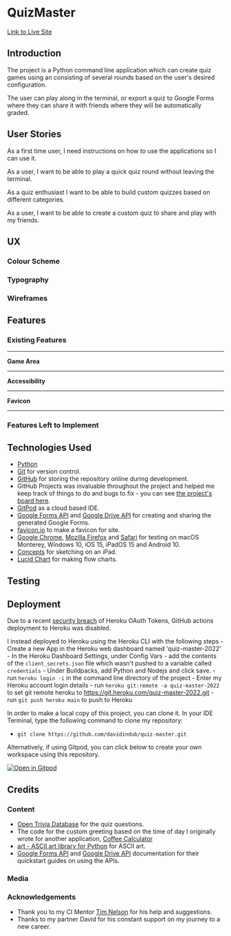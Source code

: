 
# QuizMaster


[Link to Live Site](https://www.)


## Introduction

The project is a Python command line application which can create quiz games using an consisting of several rounds based on the user's desired configuration.

The user can play along in the terminal, or export a quiz to Google Forms where they can share it with friends where they will be automatically graded.


## User Stories

As a first time user, I need instructions on how to use the applications so I can use it.

As a user, I want to be able to play a quick quiz round without leaving the terminal.

As a quiz enthusiast I want to be able to build custom quizzes based on different categories.

As a user, I want to be able to create a custom quiz to share and play with my friends.


## UX  


### Colour Scheme
 

### Typography


### Wireframes


## Features 

### Existing Features

***

__Game Area__

***

__Accessibility__

***

__Favicon__


***

### Features Left to Implement


## Technologies Used

- [Python](https://www.python.org/)
- [Git](https://git-scm.com/) for version control.
- [GitHub](https://github.com/) for storing the repository online during development.
- GitHub Projects was invaluable throughout the project and helped me keep track of things to do and bugs to fix - you can see [the project's board here](https://github.com/users/davidindub/projects/2).
- [GitPod](https://gitpod.io/) as a cloud based IDE.
- [Google Forms API](https://developers.google.com/forms) and [Google Drive API](https://developers.google.com/drive) for creating and sharing the generated Google Forms.
- [favicon.io](https://favicon.io/favicon-generator/) to make a favicon for site.
- [Google Chrome](https://www.google.com/intl/en_ie/chrome/), [Mozilla Firefox](https://www.mozilla.org/en-US/firefox/new/) and [Safari](https://www.apple.com/safari/) for testing on macOS Monterey, Windows 10, iOS 15, iPadOS 15 and Android 10.
- [Concepts](https://concepts.app/en/) for sketching on an iPad.
- [Lucid Chart](https://lucid.app/) for making flow charts.

## Testing 


## Deployment

Due to a recent [security breach](https://status.heroku.com/incidents/2413) of Heroku OAuth Tokens, GitHub actions deployment to Heroku was disabled.

I instead deployed to Heroku using the Heroku CLI with the following steps
    - Create a new App in the Heroku web dashboard named 'quiz-master-2022'
    - In the Heroku Dashboard Settings, under Config Vars - add the contents of the `client_secrets.json` file which wasn't pushed to a variable called `credentials`
    - Under Buildpacks, add Python and Nodejs and click save.
    - run `heroku login -i` in the command line directory of the project
    - Enter my Heroku account login details
    - run `heroku git:remote -a quiz-master-2022` to set git remote heroku to https://git.heroku.com/quiz-master-2022.git
    - run `git push heroku main` to push to Heroku


In order to make a local copy of this project, you can clone it. In your IDE Terminal, type the following command to clone my repository:

- `git clone https://github.com/davidindub/quiz-master.git`

Alternatively, if using Gitpod, you can click below to create your own workspace using this repository.

[![Open in Gitpod](https://gitpod.io/button/open-in-gitpod.svg)](https://gitpod.io/#https://github.com/davidindub/quiz-master)


## Credits 

### Content 

- [Open Trivia Database](https://opentdb.com/) for the quiz questions.
- The code for the custom greeting based on the time of day I originally wrote for another application, [Coffee Calculator](https://github.com/davidindub/coffee-calculator/blob/main/greeting.py)
- [art - ASCII art library for Python](https://github.com/sepandhaghighi/art) for ASCII art.
- [Google Forms API](https://developers.google.com/forms) and [Google Drive API](https://developers.google.com/drive) documentation for their quickstart guides on using the APIs.


### Media


### Acknowledgements

- Thank you to my CI Mentor [Tim Nelson](https://github.com/TravelTimN) for his help and suggestions.
- Thanks to my partner David for his constant support on my journey to a new career.